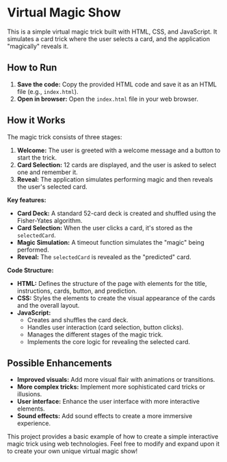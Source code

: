 # Virtual Magic Show 

This is a simple virtual magic trick built with HTML, CSS, and JavaScript. It simulates a card trick where the user selects a card, and the application "magically" reveals it.

## How to Run

1. **Save the code:** Copy the provided HTML code and save it as an HTML file (e.g., `index.html`).
2. **Open in browser:** Open the `index.html` file in your web browser.

## How it Works

The magic trick consists of three stages:

1. **Welcome:** The user is greeted with a welcome message and a button to start the trick.
2. **Card Selection:** 12 cards are displayed, and the user is asked to select one and remember it.
3. **Reveal:** The application simulates performing magic and then reveals the user's selected card.

**Key features:**

* **Card Deck:** A standard 52-card deck is created and shuffled using the Fisher-Yates algorithm.
* **Card Selection:** When the user clicks a card, it's stored as the `selectedCard`.
* **Magic Simulation:** A timeout function simulates the "magic" being performed.
* **Reveal:** The `selectedCard` is revealed as the "predicted" card.

**Code Structure:**

* **HTML:** Defines the structure of the page with elements for the title, instructions, cards, button, and prediction.
* **CSS:** Styles the elements to create the visual appearance of the cards and the overall layout.
* **JavaScript:**
    * Creates and shuffles the card deck.
    * Handles user interaction (card selection, button clicks).
    * Manages the different stages of the magic trick.
    * Implements the core logic for revealing the selected card.

## Possible Enhancements

* **Improved visuals:** Add more visual flair with animations or transitions.
* **More complex tricks:** Implement more sophisticated card tricks or illusions.
* **User interface:** Enhance the user interface with more interactive elements.
* **Sound effects:** Add sound effects to create a more immersive experience.

This project provides a basic example of how to create a simple interactive magic trick using web technologies. Feel free to modify and expand upon it to create your own unique virtual magic show!